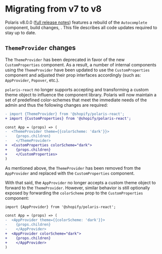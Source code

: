 # Migrating from v7 to v8

Polaris v8.0.0 ([full release notes](https://github.com/Shopify/polaris-react/releases/tag/v8.0.0)) features a rebuild of the `Autocomplete` component, build changes, . This file describes all code updates required to stay up to date.

## `ThemeProvider` changes

The `ThemeProvider` has been deprecated in favor of the new `CustomProperties` component. As a result, a number of internal components using the `ThemeProvider` have been updated to use the `CustomProperties` component and adjusted their prop interfaces accordingly (such as: `AppProvider`, `Popover`, etc.).

`polaris-react` no longer supports accepting and transforming a custom theme object to influence the component library. Polaris will now maintain a set of predefined color-schemes that meet the immediate needs of the admin and thus the following changes are required:

```diff
- import {ThemeProvider} from '@shopify/polaris-react';
+ import {CustomProperties} from '@shopify/polaris-react';

const App = (props) => (
-  <ThemeProvider theme={{colorScheme: 'dark'}}>
-    {props.children} 
-	 </ThemeProvider>
+  <CustomProperties colorScheme="dark">
+    {props.children} 
+	 </CustomProperties>
)
```

As mentioned above, the `ThemeProvider` has been removed from the `AppProvider` and replaced with the `CustomProperties` component.

With that said, the `AppProvider` no longer accepts a custom theme object to forward to the `ThemeProvider`. However, similar behavior is still optionally exposed by forwarding the `colorScheme` prop to the `CustomProperties` component:

```diff
import {AppProvider} from '@shopify/polaris-react';

const App = (props) => (
-  <AppProvider theme={{colorScheme: 'dark'}}>
-    {props.children} 
-	 </AppProvider>
+  <AppProvider colorScheme="dark">
+    {props.children} 
+	 </AppProvider>
)
